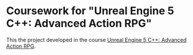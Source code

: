 # Coursework for "Unreal Engine 5 C++: Advanced Action RPG"

This the project developed in the course [Unreal Engine 5 C++: Advanced Action RPG](https://www.udemy.com/course/unreal-engine-5-advanced-action-rpg/).
